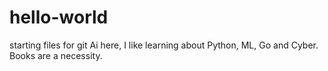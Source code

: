 # hello-world
starting files for git 
Ai here, I like learning about Python, ML, Go and Cyber.
Books are a necessity.
